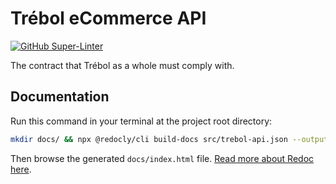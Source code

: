 # Trébol eCommerce API

[![GitHub Super-Linter](https://github.com/trebol-ecommerce/api/actions/workflows/linter.yaml/badge.svg)](https://github.com/marketplace/actions/super-linter)

The contract that Trébol as a whole must comply with.

## Documentation

Run this command in your terminal at the project root directory:

```bash
mkdir docs/ && npx @redocly/cli build-docs src/trebol-api.json --output=docs/index.html
```

Then browse the generated `docs/index.html` file. [Read more about Redoc here](https://github.com/Redocly/redoc).

